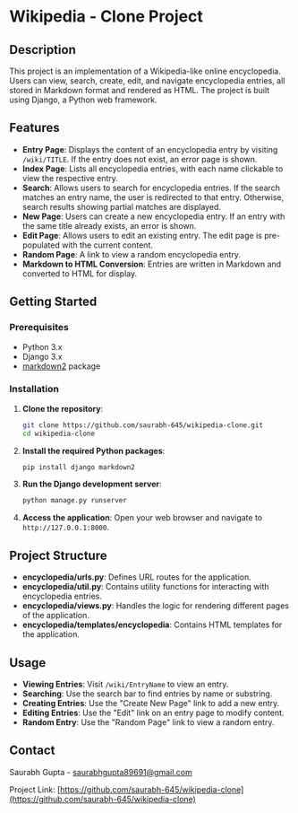 # Wikipedia - Clone Project

## Description

This project is an implementation of a Wikipedia-like online encyclopedia. Users can view, search, create, edit, and navigate encyclopedia entries, all stored in Markdown format and rendered as HTML. The project is built using Django, a Python web framework.

## Features

- **Entry Page**: Displays the content of an encyclopedia entry by visiting `/wiki/TITLE`. If the entry does not exist, an error page is shown.
- **Index Page**: Lists all encyclopedia entries, with each name clickable to view the respective entry.
- **Search**: Allows users to search for encyclopedia entries. If the search matches an entry name, the user is redirected to that entry. Otherwise, search results showing partial matches are displayed.
- **New Page**: Users can create a new encyclopedia entry. If an entry with the same title already exists, an error is shown.
- **Edit Page**: Allows users to edit an existing entry. The edit page is pre-populated with the current content.
- **Random Page**: A link to view a random encyclopedia entry.
- **Markdown to HTML Conversion**: Entries are written in Markdown and converted to HTML for display.

## Getting Started

### Prerequisites

- Python 3.x
- Django 3.x
- [markdown2](https://github.com/trentm/python-markdown2) package

### Installation

1. **Clone the repository**:
    ```bash
    git clone https://github.com/saurabh-645/wikipedia-clone.git
    cd wikipedia-clone
    ```

2. **Install the required Python packages**:
    ```bash
    pip install django markdown2
    ```

3. **Run the Django development server**:
    ```bash
    python manage.py runserver
    ```

4. **Access the application**:
    Open your web browser and navigate to `http://127.0.0.1:8000`.

## Project Structure

- **encyclopedia/urls.py**: Defines URL routes for the application.
- **encyclopedia/util.py**: Contains utility functions for interacting with encyclopedia entries.
- **encyclopedia/views.py**: Handles the logic for rendering different pages of the application.
- **encyclopedia/templates/encyclopedia**: Contains HTML templates for the application.

## Usage

- **Viewing Entries**: Visit `/wiki/EntryName` to view an entry.
- **Searching**: Use the search bar to find entries by name or substring.
- **Creating Entries**: Use the "Create New Page" link to add a new entry.
- **Editing Entries**: Use the "Edit" link on an entry page to modify content.
- **Random Entry**: Use the "Random Page" link to view a random entry.

## Contact

Saurabh Gupta - [saurabhgupta89691@gmail.com](mailto:saurabhgupta89691@gmail.com)

Project Link: [https://github.com/saurabh-645/wikipedia-clone](https://github.com/saurabh-645/wikipedia-clone)
